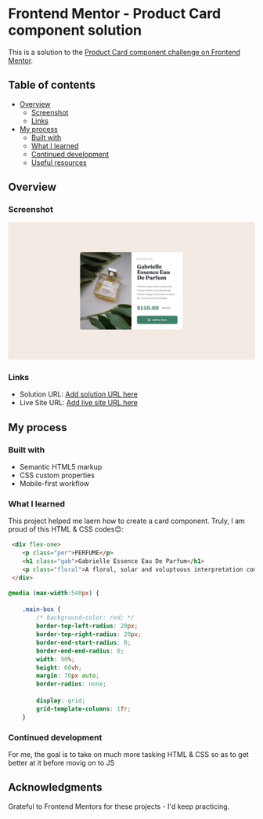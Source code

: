 # Frontend Mentor - Product Card component solution

This is a solution to the [Product Card component challenge on Frontend Mentor](https://www.frontendmentor.io/challenges/qr-code-component-iux_sIO_H).
## Table of contents

- [Overview](#overview)
  - [Screenshot](#screenshot)
  - [Links](#links)
- [My process](#my-process)
  - [Built with](#built-with)
  - [What I learned](#what-i-learned)
  - [Continued development](#continued-development)
  - [Useful resources](#useful-resources)

## Overview

### Screenshot

![](./images/desktop-design.jpg)

### Links

- Solution URL: [Add solution URL here](http://127.0.0.1:5500/)
- Live Site URL: [Add live site URL here](https://your-live-site-url.com)

## My process

### Built with

- Semantic HTML5 markup
- CSS custom properties
- Mobile-first workflow


### What I learned

This project helped me laern how to create a card component.
Truly, I am proud of this HTML & CSS codes😊:

```html
 <div flex-one>
    <p class="per">PERFUME</p>
    <h1 class="gab">Gabrielle Essence Eau De Parfum</h1>
    <p class="floral">A floral, solar and voluptuous interpretation composed by Olivier Polge, Perfumer-Creator for the House of CHANEL.</p>
 </div>
```
```css
@media (max-width:540px) {

    .main-box {
        /* background-color: red; */
        border-top-left-radius: 20px;
        border-top-right-radius: 20px;
        border-end-start-radius: 0;
        border-end-end-radius: 0;
        width: 90%;
        height: 60vh;
        margin: 70px auto;
        border-radius: none;

        display: grid;
        grid-template-columns: 1fr;
    }
```


### Continued development

For me, the goal is to take on much more tasking HTML & CSS so as to get better at it before movig on to JS

## Acknowledgments

Grateful to Frontend Mentors for these projects - I'd keep practicing.
